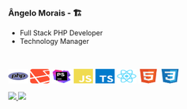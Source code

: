 ### Ângelo Morais - 🏗️

<!--
**angelolmorais/angelolmorais** is a ✨ _special_ ✨ repository because its `README.md` (this file) appears on your GitHub profile.

Here are some ideas to get you started:

- 🔭 I’m currently working on ...
- 🌱 I’m currently learning ...
- 👯 I’m looking to collaborate on ...
- 🤔 I’m looking for help with ...
- 💬 Ask me about ...
- 📫 How to reach me: ...
- 😄 Pronouns: ...
- ⚡ Fun fact: ...
-->

-  Full Stack PHP Developer 
-  Technology Manager
  <br>
<div style="display: inline_block"><br>
   <img align="center" alt="Angelo-PHP" height="30" width="40" src="https://raw.githubusercontent.com/devicons/devicon/master/icons/php/php-original.svg">
   <img align="center" alt="Angelo-Laravel" height="30" width="40" src="https://raw.githubusercontent.com/devicons/devicon/master/icons/laravel/laravel-plain.svg
">
   <img align="center" alt="Angelo-PHPStorm" height="30" width="40" src="https://raw.githubusercontent.com/devicons/devicon/master/icons/phpstorm/phpstorm-original.svg
">
  <img align="center" alt="Angelo-Js" height="30" width="40" src="https://raw.githubusercontent.com/devicons/devicon/master/icons/javascript/javascript-plain.svg">
  <img align="center" alt="Angelo-Ts" height="30" width="40" src="https://raw.githubusercontent.com/devicons/devicon/master/icons/typescript/typescript-plain.svg">
  <img align="center" alt="Angelo-React" height="30" width="40" src="https://raw.githubusercontent.com/devicons/devicon/master/icons/react/react-original.svg">
  <img align="center" alt="Angelo-HTML" height="30" width="40" src="https://raw.githubusercontent.com/devicons/devicon/master/icons/html5/html5-original.svg">
  <img align="center" alt="Angelo-CSS" height="30" width="40" src="https://raw.githubusercontent.com/devicons/devicon/master/icons/css3/css3-original.svg">
  </div>
<br>

 <div>
  <a href="https://github.com/angelolmorais">
  <img height="180em" src="https://github-readme-stats.vercel.app/api?username=angelolmorais&show_icons=true&theme=dracula&include_all_commits=true&count_private=true"/>
  <img height="180em" src="https://github-readme-stats.vercel.app/api/top-langs/?username=angelolmorais&layout=compact&langs_count=16&theme=dracula"/>
</div>
